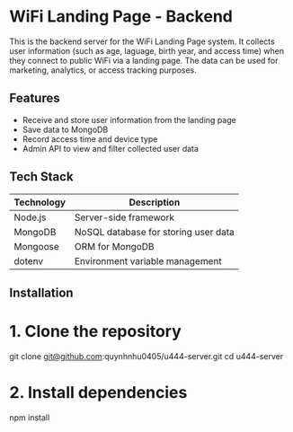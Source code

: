 # WiFi Landing Page - Backend

This is the backend server for the WiFi Landing Page system. It collects user information (such as age, laguage, birth year, and access time) when they connect to public WiFi via a landing page. The data can be used for marketing, analytics, or access tracking purposes.

## Features

- Receive and store user information from the landing page
- Save data to MongoDB
- Record access time and device type
- Admin API to view and filter collected user data

## Tech Stack

| Technology | Description |
|------------|-------------|
| Node.js | Server-side framework |
| MongoDB | NoSQL database for storing user data |
| Mongoose | ORM for MongoDB |
| dotenv | Environment variable management |

## Installation

# 1. Clone the repository
git clone git@github.com:quynhnhu0405/u444-server.git
cd u444-server

# 2. Install dependencies
npm install
